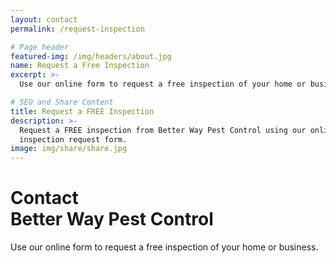 ```yaml
---
layout: contact
permalink: /request-inspection

# Page header
featured-img: /img/headers/about.jpg
name: Request a Free Inspection
excerpt: >-
  Use our online form to request a free inspection of your home or business.

# SEO and Share Content
title: Request a FREE Inspection
description: >-
  Request a FREE inspection from Better Way Pest Control using our online
  inspection request form.
image: img/share/share.jpg
---
```


<h1 class="display-4">Contact<br><span>Better Way Pest Control</span></h1>

Use our online form to request a free inspection of your home or business.

